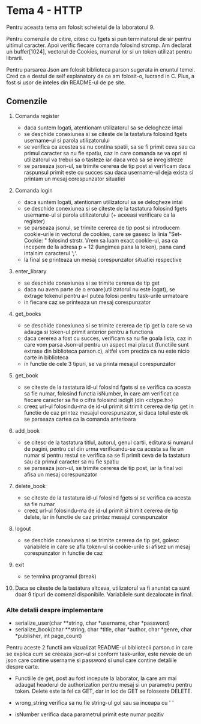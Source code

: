
# Tema 4 - HTTP

Pentru aceasta tema am folosit scheletul de la laboratorul 9.

Pentru comenzile de citire, citesc cu fgets si pun terminatorul de sir
pentru ultimul caracter. Apoi verific fiecare comanda folosind strcmp.
Am declarat un buffer[1024], vectorul de Cookies, numarul lor si un
token utilizat pentru librarii.

Pentru parsarea Json am folosit biblioteca parson sugerata in enuntul temei.
Cred ca e destul de self explanatory de ce am folosit-o, lucrand in C. Plus,
a fost si usor de inteles din README-ul de pe site.

## Comenzile

1. Comanda register
   * daca suntem logati, atentionam utilizatorul sa se delogheze intai
   * se deschide conexiunea si se citeste de la tastatura folosind fgets
   username-ul si parola utilizatorului
   * se verifica ca acestea sa nu contina spatii, sa se fi primit ceva sau
   ca primul caracter sa nu fie spatiu, caz in care comanda se va opri
   si utilizatorul va trebui sa o tasteze iar daca vrea sa se inregistreze
   * se parseaza json-ul, se trimite cererea de tip post si verificam daca
   raspunsul primit este cu succes sau daca username-ul deja exista si printam
   un mesaj corespunzator situatiei

2. Comanda login
   * daca suntem logati, atentionam utilizatorul sa se delogheze intai
   * se deschide conexiunea si se citeste de la tastatura folosind fgets
   username-ul si parola utilizatorului (+ aceeasi verificare ca la register)
   * se parseaza jsonul, se trimite cererea de tip post si introducem 
   cookie-urile in vectorul de cookies, care se gasesc la linia "Set-Cookie: "
   folosind strstr. Vrem sa luam exact cookie-ul, asa ca incepem de la adresa
   p + 12 (lungimea pana la token), pana cand intalnim caracterul ';'.
   * la final se printeaza un mesaj corespunzator situatiei respective

3. enter_library
   * se deschide conexiunea si se trimite cererea de tip get
   * daca nu avem parte de o eroare(utilizatorul nu este logat), se extrage
   tokenul pentru a-l putea folosi pentru task-urile urmatoare
   * in fiecare caz se printeaza un mesaj corespunzator

4. get_books
   * se deschide conexiunea si se trimite cererea de tip get la care se va
   adauga si token-ul primit anterior pentru a functiona
   * daca cererea a fost cu succes, verificam sa nu fie goala lista, caz
   in care vom parsa Json-ul pentru un aspect mai placut (functiile sunt
   extrase din biblioteca parson.c), altfel vom preciza ca nu este nicio
   carte in biblioteca
   * in functie de cele 3 tipuri, se va printa mesajul corespunzator

5. get_book
   * se citeste de la tastatura id-ul folosind fgets si se verifica
   ca acesta sa fie numar, folosind functia isNumber, in care am verificat
   ca fiecare caracter sa fie o cifra folosind isdigit (din <ctype.h>)
   * creez url-ul folosindu-ma de id-ul primit si trimit cererea de tip get
   in functie de caz printez mesajul corespunzator, si daca totul este ok
   se parseaza cartea ca la comanda anterioara

6. add_book
   * se citesc de la tastatura titlul, autorul, genul cartii, editura si
   numarul de pagini, pentru cel din urma verificandu-se ca acesta sa
   fie un numar si pentru restul se verifica sa se fi primit ceva de la
   tastatura sau ca primul caracter sa nu fie spatiu
   * se parseaza json-ul, se trimite cererea de tip post, iar la final voi
   afisa un mesaj corespunzator

7. delete_book
   * se citeste de la tastatura id-ul folosind fgets si se verifica
   ca acesta sa fie numar
   * creez url-ul folosindu-ma de id-ul primit si trimit cererea de tip
   delete, iar in functie de caz printez mesajul corespunzator

8. logout
   * se deschide conexiunea si se trimite cererea de tip get, golesc
   variabilele in care se afla token-ul si cookie-urile si afisez
   un mesaj corespunzator in functie de caz

9. exit
   * se termina programul (break)

10. Daca se citeste de la tastatura altceva, utilizatorul va fi anuntat
ca sunt doar 9 tipuri de comenzi disponibile. Variabilele sunt dezalocate
in final.

### Alte detalii despre implementare

* serialize_user(char **string, char *username, char *password)
* serialize_book(char **string, char *title, char *author,
char *genre, char *publisher, int page_count)

Pentru aceste 2 functii am vizualizat README-ul bibliotecii
parson.c in care se explica cum se creeaza json-ul si conform
task-urilor, este nevoie de un json care contine username si
password si unul care contine detaliile despre carte.

* Functiile de get, post au fost incepute la laborator, la care am mai adaugat
headerul de authorization pentru mesaj si un parametru pentru token. Delete
este la fel ca GET, dar in loc de GET se foloseste DELETE.

* wrong_string verifica sa nu fie string-ul gol sau sa inceapa cu ' '

* isNumber verifica daca parametrul primit este numar pozitiv
